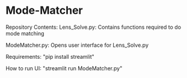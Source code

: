 # Mode-Matcher


Repository Contents:
  Lens_Solve.py:
    Contains functions required to do mode matching
  
  ModeMatcher.py:
    Opens user interface for Lens_Solve.py
  

Requirements:
  "pip install streamlit"

How to run UI:
  "streamlit run ModeMatcher.py"

